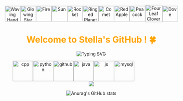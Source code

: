 <div align="center">



  <!-- Knock Code Pictures -->

  <!-- for beauty -->
  <div>&nbsp;</div>




<!-- Dynamic Emojis -->
<div style="display: flex; justify-content: center; align-items: center;">
  <img src="https://raw.githubusercontent.com/Tarikul-Islam-Anik/Animated-Fluent-Emojis/master/Emojis/Hand%20gestures/Waving%20Hand.png" alt="Waving Hand" width="50" height="50" />
  <img src="https://raw.githubusercontent.com/Tarikul-Islam-Anik/Animated-Fluent-Emojis/master/Emojis/Travel%20and%20places/Glowing%20Star.png" alt="Glowing Star" width="50" height="50" />
  <img src="https://raw.githubusercontent.com/Tarikul-Islam-Anik/Animated-Fluent-Emojis/master/Emojis/Travel%20and%20places/Fire.png" alt="Fire" width="50" height="50" />
  <img src="https://raw.githubusercontent.com/Tarikul-Islam-Anik/Animated-Fluent-Emojis/master/Emojis/Travel%20and%20places/Sun.png" alt="Sun" width="50" height="50" />  
  <img src="https://raw.githubusercontent.com/Tarikul-Islam-Anik/Animated-Fluent-Emojis/master/Emojis/Travel%20and%20places/Rocket.png" alt="Rocket" width="50" height="50" />
  <img src="https://raw.githubusercontent.com/Tarikul-Islam-Anik/Animated-Fluent-Emojis/master/Emojis/Travel%20and%20places/Ringed%20Planet.png" alt="Ringed Planet" width="50" height="50" />
  <img src="https://raw.githubusercontent.com/Tarikul-Islam-Anik/Animated-Fluent-Emojis/master/Emojis/Travel%20and%20places/Comet.png" alt="Comet" width="50" height="50" />
  <img src="https://raw.githubusercontent.com/Tarikul-Islam-Anik/Animated-Fluent-Emojis/master/Emojis/Food/Red%20Apple.png" alt="Red Apple" width="50" height="50" />
  <img src="https://raw.githubusercontent.com/Tarikul-Islam-Anik/Animated-Fluent-Emojis/master/Emojis/Animals/Peacock.png" alt="Peacock" width="50" height="50" />
  <img src="https://raw.githubusercontent.com/Tarikul-Islam-Anik/Animated-Fluent-Emojis/master/Emojis/Animals/Four%20Leaf%20Clover.png" alt="Four Leaf Clover" width="55" height="55" />
  <img src="https://raw.githubusercontent.com/Tarikul-Islam-Anik/Animated-Fluent-Emojis/master/Emojis/Animals/Dove.png" alt="Dove" width="50" height="50" />
</div>


<!-- Welcome words -->
<h1 style="color: #FFA500;">Welcome to Stella's GitHub ! 🍀</h1>




<!-- World Peaceful words -->
![Typing SVG](https://readme-typing-svg.demolab.com/?lines=Build+Something+That+Matters!)




<!-- Moon Emoji -->




<!-- Dynamic Skills Logo -->
<div style="display: flex; align-items: flex-start;">
  <img src="https://techstack-generator.vercel.app/cpp-icon.svg" alt="cpp" width="65" height="65" />
  <img src="https://techstack-generator.vercel.app/python-icon.svg" alt="python" width="65" height="65" />
  <img src="https://techstack-generator.vercel.app/github-icon.svg" alt="github" width="65" height="65" />
  <img src="https://techstack-generator.vercel.app/java-icon.svg" alt="java" width="65" height="65" />
  <img src="https://techstack-generator.vercel.app/js-icon.svg" alt="js" width="65" height="65" />
  <img src="https://techstack-generator.vercel.app/mysql-icon.svg" alt="mysql" width="65" height="65" />
</div

<!-- Motto -->
<img src="https://quotes-github-readme.vercel.app/api?type=horizontal&theme=dark&quote=你不用很厉害才能开始，只有开始了才会很厉害。&author=Stella"  />




<!-- Stats Card -->
![Anurag's GitHub stats](https://github-readme-stats.vercel.app/api?username=Stella-T1&show_icons=true&theme=radical)


